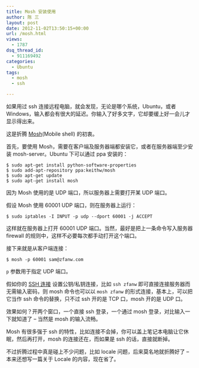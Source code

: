 ```yaml
---
title: Mosh 安装使用
author: 陈 三
layout: post
date: 2012-11-02T13:50:15+00:00
url: /mosh.html
views:
  - 1787
dsq_thread_id:
  - 911169492
categories:
  - Ubuntu
tags:
  - mosh
  - ssh

---
```

如果用过 ssh 连接远程电脑，就会发现，无论是哪个系统，Ubuntu，或者 Windows，输入都会有很大的延迟。你输入了好多文字，它却要缓上好一会儿才显示得出来。

这是折腾 [Mosh][1](Mobile shell) 的初衷。

首先，要使用 Mosh，需要在客户端及服务器端都安装它，或者在服务器端至少安装 mosh-server。Ubuntu 下可以通过 ppa 安装的：

    $ sudo apt-get install python-software-properties
    $ sudo add-apt-repository ppa:keithw/mosh
    $ sudo apt-get update
    $ sudo apt-get install mosh
    

因为 Mosh 使用的是 UDP 端口，所以服务器上需要打开某 UDP 端口。

假设 Mosh 使用 60001 UDP 端口，则在服务器上运行：

    $ sudo iptables -I INPUT -p udp --dport 60001 -j ACCEPT
    

这样就在服务器上打开 60001 UDP 端口。当然，最好是把上一条命令写入服务器 firewall 的规则中，这样不必要每次都手动打开这个端口。

接下来就是从客户端连接：

    $ mosh -p 60001 sam@zfanw.com
    

`p` 参数用于指定 UDP 端口。

假如你的 [SSH 连接][2] 设置公钥/私钥连接，比如 `ssh zfanw` 即可直接连接服务器而无需输入密码，则 mosh 命令也可以以 `mosh zfanw` 的形式连接，基本上，可以把它当作 ssh 命令的替换，只不过 ssh 开的是 TCP 口，mosh 开的是 UDP 口。

效果如何？开两个窗口，一个直接 ssh 登录，一个通过 mosh 登录，对比输入一下就知道了 &#8211; 当然是 mosh 的输入流畅。

Mosh 有很多强于 ssh 的特性，比如连接不会掉，你可以盖上笔记本电脑让它休眠，然后再打开，mosh 的连接还在，而如果是 ssh 的话，直接就断掉。

不过折腾过程中真是碰上不少问题，比如 locale 问题，后来莫名地就折腾好了 &#8211; 本来还想写一篇关于 Locale 的内容，现在省了。

 [1]: http://mosh.mit.edu/
 [2]: http://www.zfanw.com/blog/ssh-usage.html